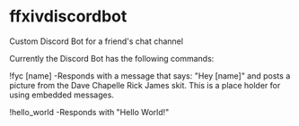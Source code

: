 # ffxivdiscordbot
Custom Discord Bot for a friend's chat channel

Currently the Discord Bot has the following commands:

!fyc [name]
-Responds with a message that says: "Hey [name]" and posts a picture from the Dave Chapelle Rick James skit. This is a place holder for using embedded messages.

!hello_world
-Responds with "Hello World!"
